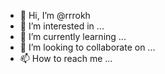 - 👋 Hi, I’m @rrrokh
- 👀 I’m interested in ...
- 🌱 I’m currently learning ...
- 💞️ I’m looking to collaborate on ...
- 📫 How to reach me ...

<!---
rrrokh/rrrokh is a ✨ special ✨ repository because its `README.md` (this file) appears on your GitHub profile.
You can click the Preview link to take a look at your changes.
--->
